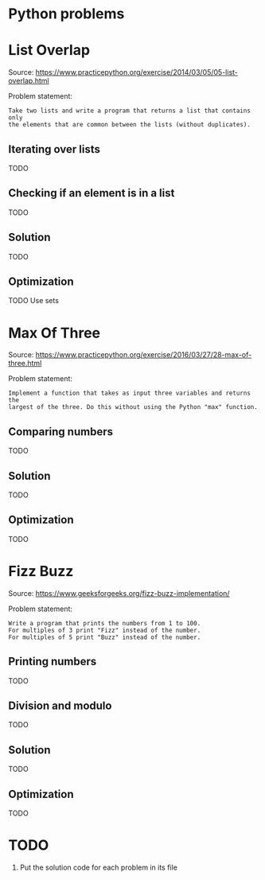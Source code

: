 # Python problems

# List Overlap
Source: https://www.practicepython.org/exercise/2014/03/05/05-list-overlap.html

Problem statement:
```
Take two lists and write a program that returns a list that contains only
the elements that are common between the lists (without duplicates).
```

## Iterating over lists
TODO

## Checking if an element is in a list
TODO

## Solution
TODO

## Optimization
TODO Use sets

# Max Of Three
Source: https://www.practicepython.org/exercise/2016/03/27/28-max-of-three.html

Problem statement:
```
Implement a function that takes as input three variables and returns the
largest of the three. Do this without using the Python "max" function.
```

## Comparing numbers
TODO

## Solution
TODO

## Optimization
TODO

# Fizz Buzz
Source: https://www.geeksforgeeks.org/fizz-buzz-implementation/

Problem statement:
```
Write a program that prints the numbers from 1 to 100.
For multiples of 3 print "Fizz" instead of the number.
For multiples of 5 print "Buzz" instead of the number.
```

## Printing numbers
TODO

## Division and modulo
TODO

## Solution
TODO

## Optimization
TODO

# TODO
1. Put the solution code for each problem in its file